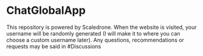 # ChatGlobalApp
This repository is powered by Scaledrone.
When the website is visited, your username will be randomly generated (I will make it to where you can choose a custom username later).
Any questions, recommendations or requests may be said in #Discussions
